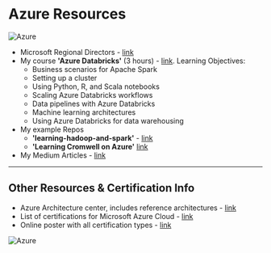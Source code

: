 # Azure Resources

![Azure](https://github.com/lynnlangit/learning-cloud/blob/master/images/azure-locations.png)

- Microsoft Regional Directors - [link](https://rd.microsoft.com/en-us/lynn-langit)
- My course **'Azure Databricks'** (3 hours) - [link](https://www.linkedin.com/learning/azure-spark-databricks-essential-training).  Learning Objectives:
  - Business scenarios for Apache Spark
  - Setting up a cluster
  - Using Python, R, and Scala notebooks
  - Scaling Azure Databricks workflows
  - Data pipelines with Azure Databricks
  - Machine learning architectures
  - Using Azure Databricks for data warehousing
- My example Repos  
  - **'learning-hadoop-and-spark'** - [link](https://github.com/lynnlangit/learning-hadoop-and-spark)
  - **'Learning Cromwell on Azure'** [link](https://github.com/lynnlangit/learning-cromwell-on-azure)
- My Medium Articles - [link](https://medium.com/search?q=azure%20langit)

---

## Other Resources & Certification Info

- Azure Architecture center, includes reference architectures - [link](https://docs.microsoft.com/en-us/azure/architecture/)
- List of certifications for Microsoft Azure Cloud - [link](https://docs.microsoft.com/en-us/learn/certifications/)
- Online poster with all certification types - [link](https://query.prod.cms.rt.microsoft.com/cms/api/am/binary/RE2PjDI)

![Azure](https://github.com/lynnlangit/learning-cloud/blob/master/Azure/azure.png)
